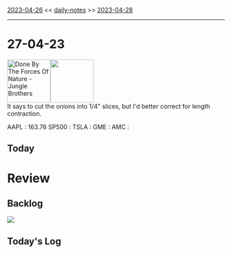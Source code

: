 [2023-04-26](daily_notes/2023-04-26) << [daily-notes](notes/daily-notes.md) >> [2023-04-28](daily_notes/2023-04-28)

---
# 27-04-23
<a href='spotify:album:5FCNQAQLw46CKYbv0n2H6V'><img src='https://i.scdn.co/image/ad194d3307aaa4b41c57c99902a04e4d180984de' alt='Done By The Forces Of Nature - Jungle Brothers' height=100></a><img src='https://imgs.xkcd.com/comics/recipe_relativity.png' height=100>
<br>It says to cut the onions into 1/4" slices, but I'd better correct for length contraction.

AAPL : 163.76 
SP500 : 
TSLA :
GME :
AMC :

## Today



# Review


## Backlog


![](https://i.imgur.com/N8S8mAZ.png)
## Today's Log
